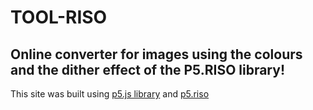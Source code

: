 # TOOL-RISO
## Online converter for images using the colours and the dither effect of the P5.RISO library!

This site was built using [p5.js library](https://p5js.org/) and [p5.riso](https://antiboredom.github.io/p5.riso/)